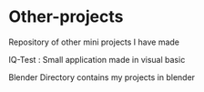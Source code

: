 # Other-projects
Repository of other mini projects I have made

IQ-Test : Small application made in visual basic

Blender Directory contains my projects in blender
